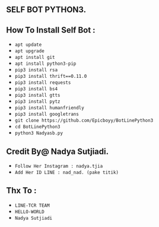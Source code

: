 
SELF BOT PYTHON3.
------
How To Install Self Bot :
------
- `apt update`
- `apt upgrade`
- `apt install git`
- `apt install python3-pip`
- `pip3 install rsa`
- `pip3 install thrift==0.11.0`
- `pip3 install requests`
- `pip3 install bs4`
- `pip3 install gtts`
- `pip3 install pytz`
- `pip3 install humanfriendly`
- `pip3 install googletrans`
- `git clone https://github.com/Epicboyy/BotLinePython3`
- `cd BotLinePython3`
- `python3 Nadyasb.py`


Credit By@ Nadya Sutjiadi.
------
- `Follow Her Instagram : nadya.tjia`
- `Add Her ID LINE : nad_nad. (pake titik)`

Thx To :
------
- `LINE-TCR TEAM`
- `HELLO-WORLD`
- `Nadya Sutjiadi`
